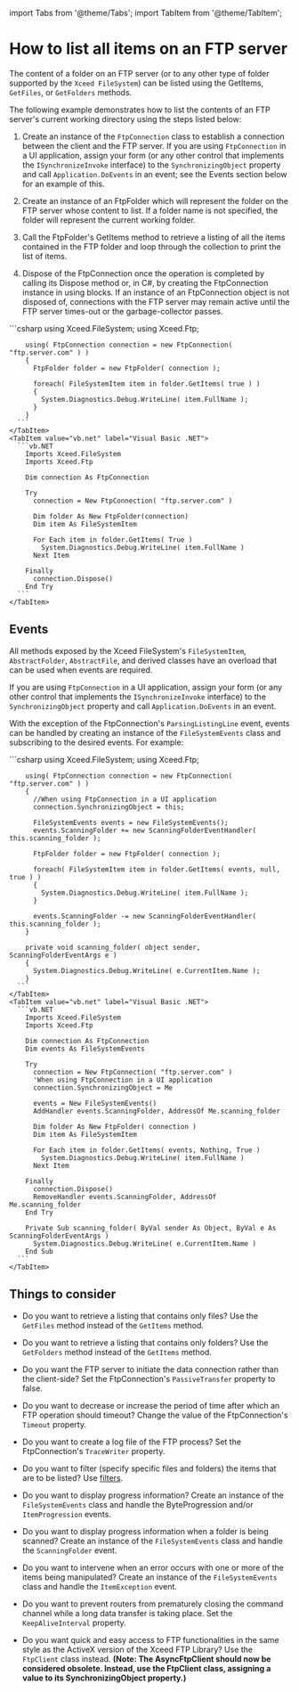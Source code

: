 import Tabs from '@theme/Tabs';
import TabItem from '@theme/TabItem';

# How to list all items on an FTP server

The content of a folder on an FTP server (or to any other type of folder supported by the `Xceed FileSystem`) can be listed using the GetItems, `GetFiles`, or `GetFolders` methods. 

The following example demonstrates how to list the contents of an FTP server's current working directory using the steps listed below:

1. Create an instance of the `FtpConnection` class to establish a connection between the client and the FTP server. If you are using `FtpConnection` in a UI application, assign your form (or any other control that implements the `ISynchronizeInvoke` interface) to the `SynchronizingObject` property and call `Application.DoEvents` in an event; see the Events section below for an example of this.

2. Create an instance of an FtpFolder which will represent the folder on the FTP server whose content to list. If a folder name is not specified, the folder will represent the current working folder. 

3. Call the FtpFolder's GetItems method to retrieve a listing of all the items contained in the FTP folder and loop through the collection to print the list of items. 

4. Dispose of the FtpConnection once the operation is completed by calling its Dispose method or, in C#, by creating the FtpConnection instance in using blocks. If an instance of an FtpConnection object is not disposed of, connections with the FTP server may remain active until the FTP server times-out or the garbage-collector passes.     

<Tabs>
    <TabItem value="csharp" label="C#" default>
      ```csharp
        using Xceed.FileSystem;
        using Xceed.Ftp;
        
        using( FtpConnection connection = new FtpConnection( "ftp.server.com" ) )
        {        
          FtpFolder folder = new FtpFolder( connection );
        
          foreach( FileSystemItem item in folder.GetItems( true ) )
          {
            System.Diagnostics.Debug.WriteLine( item.FullName );
          }
        }
      ```
    </TabItem>
    <TabItem value="vb.net" label="Visual Basic .NET">
      ```vb.NET
        Imports Xceed.FileSystem
        Imports Xceed.Ftp

        Dim connection As FtpConnection

        Try        
          connection = New FtpConnection( "ftp.server.com" )

          Dim folder As New FtpFolder(connection) 
          Dim item As FileSystemItem

          For Each item in folder.GetItems( True )
            System.Diagnostics.Debug.WriteLine( item.FullName )
          Next Item

        Finally
          connection.Dispose()
        End Try
      ```
    </TabItem>
</Tabs>

## Events
All methods exposed by the Xceed FileSystem's `FileSystemItem`, `AbstractFolder`, `AbstractFile`, and derived classes have an overload that can be used when events are required. 

If you are using `FtpConnection` in a UI application, assign your form (or any other control that implements the `ISynchronizeInvoke` interface) to the `SynchronizingObject` property and call `Application.DoEvents` in an event.

With the exception of the FtpConnection's `ParsingListingLine` event, events can be handled by creating an instance of the `FileSystemEvents` class and subscribing to the desired events. For example:

<Tabs>
    <TabItem value="csharp" label="C#" default>
      ```csharp
        using Xceed.FileSystem;
        using Xceed.Ftp;

        using( FtpConnection connection = new FtpConnection( "ftp.server.com" ) )
        {         
          //When using FtpConnection in a UI application
          connection.SynchronizingObject = this;

          FileSystemEvents events = new FileSystemEvents();
          events.ScanningFolder += new ScanningFolderEventHandler( this.scanning_folder );

          FtpFolder folder = new FtpFolder( connection );

          foreach( FileSystemItem item in folder.GetItems( events, null, true ) )
          {
            System.Diagnostics.Debug.WriteLine( item.FullName );
          }

          events.ScanningFolder -= new ScanningFolderEventHandler( this.scanning_folder );
        }

        private void scanning_folder( object sender, ScanningFolderEventArgs e )
        {
          System.Diagnostics.Debug.WriteLine( e.CurrentItem.Name );
        }
      ```
    </TabItem>
    <TabItem value="vb.net" label="Visual Basic .NET">
      ```vb.NET
        Imports Xceed.FileSystem
        Imports Xceed.Ftp

        Dim connection As FtpConnection
        Dim events As FileSystemEvents

        Try        
          connection = New FtpConnection( "ftp.server.com" )
          'When using FtpConnection in a UI application
          connection.SynchronizingObject = Me

          events = New FileSystemEvents()
          AddHandler events.ScanningFolder, AddressOf Me.scanning_folder

          Dim folder As New FtpFolder( connection )
          Dim item As FileSystemItem

          For Each item in folder.GetItems( events, Nothing, True )
            System.Diagnostics.Debug.WriteLine( item.FullName )
          Next Item

        Finally
          connection.Dispose()
          RemoveHandler events.ScanningFolder, AddressOf Me.scanning_folder
        End Try

        Private Sub scanning_folder( ByVal sender As Object, ByVal e As ScanningFolderEventArgs )
          System.Diagnostics.Debug.WriteLine( e.CurrentItem.Name )
        End Sub
      ```
    </TabItem>
</Tabs>

## Things to consider

- Do you want to retrieve a listing that contains only files? Use the `GetFiles` method instead of the `GetItems` method. 

- Do you want to retrieve a listing that contains only folders? Use the `GetFolders` method instead of the `GetItems` method. 

- Do you want the FTP server to initiate the data connection rather than the client-side? Set the FtpConnection's `PassiveTransfer` property to false. 

- Do you want to decrease or increase the period of time after which an FTP operation should timeout? Change the value of the FtpConnection's `Timeout` property. 

- Do you want to create a log file of the FTP process? Set the FtpConnection's `TraceWriter` property. 

- Do you want to filter (specify specific files and folders) the items that are to be listed? Use [filters](/ftp/basic-concepts/filters/overview). 

- Do you want to display progress information? Create an instance of the `FileSystemEvents` class and handle the ByteProgression and/or `ItemProgression` events. 

- Do you want to display progress information when a folder is being scanned? Create an instance of the `FileSystemEvents` class and handle the `ScanningFolder` event. 

- Do you want to intervene when an error occurs with one or more of the items being manipulated? Create an instance of the `FileSystemEvents` class and handle the `ItemException` event. 

- Do you want to prevent routers from prematurely closing the command channel while a long data transfer is taking place. Set the `KeepAliveInterval` property. 

- Do you want quick and easy access to FTP functionalities in the same style as the ActiveX version of the Xceed FTP Library? Use the `FtpClient` class instead. **(Note: The AsyncFtpClient should now be considered obsolete. Instead, use the FtpClient class, assigning a value to its SynchronizingObject property.)**